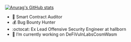 
[![Anurag's GitHub stats](https://github-readme-stats.vercel.app/api?username=punishell)](https://github.com/anuraghazra/github-readme-stats)

- :scroll: Smart Contract Auditor
- :moneybag: Bug Bounty Hunter
- :octocat: Ex Lead Offensive Security Engineer at hallborn
- :milky_way: I’m currently working on DeFiVulnLabsCosmWasm

